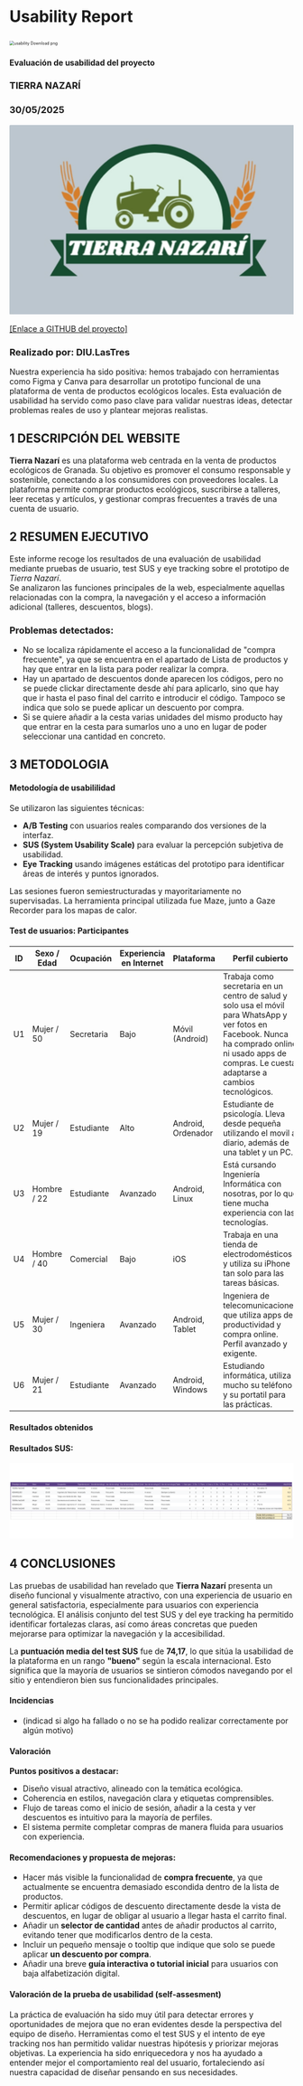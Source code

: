 # Usability Report



<img src="https://encrypted-tbn0.gstatic.com/images?q=tbn:ANd9GcRF017nhV-TFmNER2OM8UbXtdN6xwAKBYrv0i6onNfKu6Yn0BV0RK6aiOroeXl73LSY-B0&usqp=CAU" alt="usability Download png" style="zoom:50%;" />

#### Evaluación de usabilidad del proyecto 

### TIERRA NAZARÍ

### 30/05/2025





<img src="https://github.com/angelamgr/UX_CaseStudy/blob/5f78c6048182499a8d80d1eb48beeb880573119f/P3/logo.png" alt="logo">

[[Enlace a GITHUB del proyecto]](https://github.com/angelamgr/UX_CaseStudy.git)





### Realizado por: DIU.LasTres

Nuestra experiencia ha sido positiva: hemos trabajado con herramientas como Figma y Canva para desarrollar un prototipo funcional de una plataforma de venta de productos ecológicos locales. Esta evaluación de usabilidad ha servido como paso clave para validar nuestras ideas, detectar problemas reales de uso y plantear mejoras realistas.











## 1 DESCRIPCIÓN DEL WEBSITE

**Tierra Nazarí** es una plataforma web centrada en la venta de productos ecológicos de Granada. Su objetivo es promover el consumo responsable y sostenible, conectando a los consumidores con proveedores locales. La plataforma permite comprar productos ecológicos, suscribirse a talleres, leer recetas y artículos, y gestionar compras frecuentes a través de una cuenta de usuario.

 



## 2 RESUMEN EJECUTIVO



Este informe recoge los resultados de una evaluación de usabilidad mediante pruebas de usuario, test SUS y eye tracking sobre el prototipo de *Tierra Nazarí*.  
Se analizaron las funciones principales de la web, especialmente aquellas relacionadas con la compra, la navegación y el acceso a información adicional (talleres, descuentos, blogs).

### Problemas detectados:
- No se localiza rápidamente el acceso a la funcionalidad de "compra frecuente", ya que se encuentra en el apartado de Lista de productos y hay que entrar en la lista para poder realizar la compra.
- Hay un apartado de descuentos donde aparecen los códigos, pero no se puede clickar directamente desde ahí para aplicarlo, sino que hay que ir hasta el paso final del carrito e introducir el código. Tampoco se indica que solo se puede aplicar un descuento por compra.
- Si se quiere añadir a la cesta varias unidades del mismo producto hay que entrar en la cesta para sumarlos uno a uno en lugar de poder seleccionar una cantidad en concreto.









## 3 METODOLOGIA 

#### Metodología de usabililidad

Se utilizaron las siguientes técnicas:
- **A/B Testing** con usuarios reales comparando dos versiones de la interfaz.
- **SUS (System Usability Scale)** para evaluar la percepción subjetiva de usabilidad.
- **Eye Tracking** usando imágenes estáticas del prototipo para identificar áreas de interés y puntos ignorados.

Las sesiones fueron semiestructuradas y mayoritariamente no supervisadas. La herramienta principal utilizada fue Maze, junto a Gaze Recorder para los mapas de calor.

 

#### Test de usuarios: Participantes

| ID | Sexo / Edad | Ocupación | Experiencia en Internet | Plataforma | Perfil cubierto | Test | SUS Score |
|------|----------------|--------------|----------------------------|----------------|--------------------|---------|---------------|
| U1   | Mujer / 50     | Secretaria   | Bajo                       | Móvil (Android) | Trabaja como secretaria en un centro de salud y solo usa el móvil para WhatsApp y ver fotos en Facebook. Nunca ha comprado online ni usado apps de compras. Le cuesta adaptarse a cambios tecnológicos. | A       | 68            |
| U2   | Mujer / 19    | Estudiante   | Alto                       | Android, Ordenador | Estudiante de psicología. Lleva desde pequeña utilizando el movil a diario, además de una tablet y un PC. | A       | 80            |
| U3   | Hombre / 22     | Estudiante    | Avanzado                   | Android, Linux  | Está cursando Ingeniería Informática con nosotras, por lo que tiene mucha experiencia con las tecnologías. | A       | 75            |
| U4   | Hombre / 40    | Comercial    | Bajo                       | iOS              | Trabaja en una tienda de electrodomésticos y utiliza su iPhone tan solo para las tareas básicas. | B       | 63            |
| U5   | Mujer / 30     | Ingeniera    | Avanzado                   | Android, Tablet  | Ingeniera de telecomunicaciones que utiliza apps de productividad y compra online. Perfil avanzado y exigente. | B       | 53            |
| U6   | Mujer / 21     | Estudiante    | Avanzado                   | Android, Windows  | Estudiando informática, utiliza mucho su teléfono y su portatil para las prácticas. | B       | 68            |





#### Resultados obtenidos

#### Resultados SUS:

<img src="https://github.com/angelamgr/UX_CaseStudy/blob/58ebfbe0f3dfb7d6b00f82267f02ccd6d1eb760a/P4/sus_results.png" alt="sus_results">



## 4 CONCLUSIONES 



Las pruebas de usabilidad han revelado que **Tierra Nazarí** presenta un diseño funcional y visualmente atractivo, con una experiencia de usuario en general satisfactoria, especialmente para usuarios con experiencia tecnológica. El análisis conjunto del test SUS y del eye tracking ha permitido identificar fortalezas claras, así como áreas concretas que pueden mejorarse para optimizar la navegación y la accesibilidad.

La **puntuación media del test SUS** fue de **74,17**, lo que sitúa la usabilidad de la plataforma en un rango **"bueno"** según la escala internacional. Esto significa que la mayoría de usuarios se sintieron cómodos navegando por el sitio y entendieron bien sus funcionalidades principales.



#### Incidencias

* (indicad si algo ha fallado o no se ha podido realizar correctamente por algún motivo)



#### Valoración 

**Puntos positivos a destacar:**
- Diseño visual atractivo, alineado con la temática ecológica.
- Coherencia en estilos, navegación clara y etiquetas comprensibles.
- Flujo de tareas como el inicio de sesión, añadir a la cesta y ver descuentos es intuitivo para la mayoría de perfiles.
- El sistema permite completar compras de manera fluida para usuarios con experiencia.



#### Recomendaciones y propuesta de mejoras: 

- Hacer más visible la funcionalidad de **compra frecuente**, ya que actualmente se encuentra demasiado escondida dentro de la lista de productos.
- Permitir aplicar códigos de descuento directamente desde la vista de descuentos, en lugar de obligar al usuario a llegar hasta el carrito final.
- Añadir un **selector de cantidad** antes de añadir productos al carrito, evitando tener que modificarlos dentro de la cesta.
- Incluir un pequeño mensaje o tooltip que indique que solo se puede aplicar **un descuento por compra**.
- Añadir una breve **guía interactiva o tutorial inicial** para usuarios con baja alfabetización digital.







#### Valoración de la prueba de usabilidad (self-assesment)

La práctica de evaluación ha sido muy útil para detectar errores y oportunidades de mejora que no eran evidentes desde la perspectiva del equipo de diseño. Herramientas como el test SUS y el intento de eye tracking nos han permitido validar nuestras hipótesis y priorizar mejoras objetivas. La experiencia ha sido enriquecedora y nos ha ayudado a entender mejor el comportamiento real del usuario, fortaleciendo así nuestra capacidad de diseñar pensando en sus necesidades.

